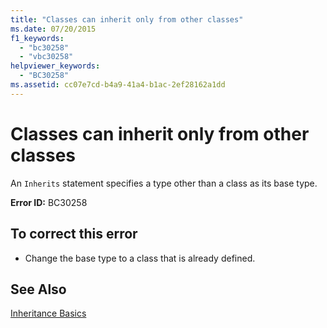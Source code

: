 ```yaml
---
title: "Classes can inherit only from other classes"
ms.date: 07/20/2015
f1_keywords: 
  - "bc30258"
  - "vbc30258"
helpviewer_keywords: 
  - "BC30258"
ms.assetid: cc07e7cd-b4a9-41a4-b1ac-2ef28162a1dd
---
```

# Classes can inherit only from other classes
An `Inherits` statement specifies a type other than a class as its base type.  
  
 **Error ID:** BC30258  
  
## To correct this error  
  
- Change the base type to a class that is already defined.  
  
## See Also  
 [Inheritance Basics](../../visual-basic/programming-guide/language-features/objects-and-classes/inheritance-basics.md)
